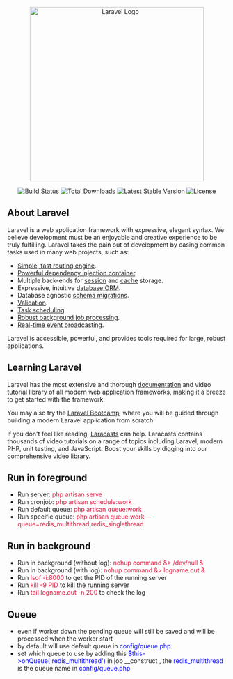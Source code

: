 <p align="center"><a href="https://laravel.com" target="_blank"><img src="https://raw.githubusercontent.com/laravel/art/master/logo-lockup/5%20SVG/2%20CMYK/1%20Full%20Color/laravel-logolockup-cmyk-red.svg" width="400" alt="Laravel Logo"></a></p>

<p align="center">
<a href="https://github.com/laravel/framework/actions"><img src="https://github.com/laravel/framework/workflows/tests/badge.svg" alt="Build Status"></a>
<a href="https://packagist.org/packages/laravel/framework"><img src="https://img.shields.io/packagist/dt/laravel/framework" alt="Total Downloads"></a>
<a href="https://packagist.org/packages/laravel/framework"><img src="https://img.shields.io/packagist/v/laravel/framework" alt="Latest Stable Version"></a>
<a href="https://packagist.org/packages/laravel/framework"><img src="https://img.shields.io/packagist/l/laravel/framework" alt="License"></a>
</p>

## About Laravel

Laravel is a web application framework with expressive, elegant syntax. We believe development must be an enjoyable and creative experience to be truly fulfilling. Laravel takes the pain out of development by easing common tasks used in many web projects, such as:

- [Simple, fast routing engine](https://laravel.com/docs/routing).
- [Powerful dependency injection container](https://laravel.com/docs/container).
- Multiple back-ends for [session](https://laravel.com/docs/session) and [cache](https://laravel.com/docs/cache) storage.
- Expressive, intuitive [database ORM](https://laravel.com/docs/eloquent).
- Database agnostic [schema migrations](https://laravel.com/docs/migrations).
- [Validation](https://laravel.com/docs/validation).
- [Task scheduling](https://laravel.com/docs/scheduling).
- [Robust background job processing](https://laravel.com/docs/queues).
- [Real-time event broadcasting](https://laravel.com/docs/broadcasting).

Laravel is accessible, powerful, and provides tools required for large, robust applications.

## Learning Laravel

Laravel has the most extensive and thorough [documentation](https://laravel.com/docs) and video tutorial library of all modern web application frameworks, making it a breeze to get started with the framework.

You may also try the [Laravel Bootcamp](https://bootcamp.laravel.com), where you will be guided through building a modern Laravel application from scratch.

If you don't feel like reading, [Laracasts](https://laracasts.com) can help. Laracasts contains thousands of video tutorials on a range of topics including Laravel, modern PHP, unit testing, and JavaScript. Boost your skills by digging into our comprehensive video library.


## Run in foreground
<ul>
    <li>Run server: <span style='color:crimson'>php artisan serve</span></li>
    <li>Run cronjob: <span style='color:crimson'>php artisan schedule:work</span></li>
    <li>Run default queue: <span style='color:crimson'>php artisan queue:work</span></li>
    <li>Run specific queue: <span style='color:crimson'>php artisan queue:work --queue=redis_multithread,redis_singlethread</span></li>
</ul>

## Run in background
<ul>
    <li>Run in background (without log): <span style='color:crimson'>nohup command &> /dev/null &</span></li>
    <li>Run in background (with log): <span style='color:crimson'>nohup command &> logname.out &</span></li>
    <li>Run <span style='color:crimson'>lsof -i:8000</span> to get the PID of the running server</li>
    <li>Run <span style='color:crimson'>kill -9 PID</span> to kill the running server</li>
    <li>Run <span style='color:crimson'>tail logname.out -n 200</span> to check the log</li>
</ul>

## Queue
<ul>
    <li>even if worker down the pending queue will still be saved and will be processed when the worker start</li>
    <li>by default will use default queue in <span style='color:blue'>config/queue.php</span></li>
    <li>set which queue to use by adding this <span style='color:blue'>$this->onQueue('redis_multithread')</span> in job __construct , the <span style='color:blue'>redis_multithread</span> is the queue name in <span style='color:blue'>config/queue.php</span></li>
</ul>